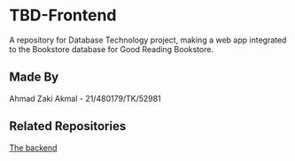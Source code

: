 # TBD-Frontend

A repository for Database Technology project, making a web app integrated to the Bookstore database for Good Reading Bookstore.

## Made By

Ahmad Zaki Akmal - 21/480179/TK/52981

## Related Repositories

[The backend](https://github.com/TBD-Backend)
